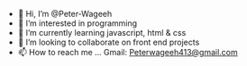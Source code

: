 - 👋 Hi, I’m @Peter-Wageeh
- 👀 I’m interested in programming 
- 🌱 I’m currently learning javascript, html & css
- 💞️ I’m looking to collaborate on front end projects 
- 📫 How to reach me ...
Gmail:
Peterwageeh413@gmail.com 

<!---
Peter-Wageeh/Peter-Wageeh is a ✨ special ✨ repository because its `README.md` (this file) appears on your GitHub profile.
You can click the Preview link to take a look at your changes.
--->
